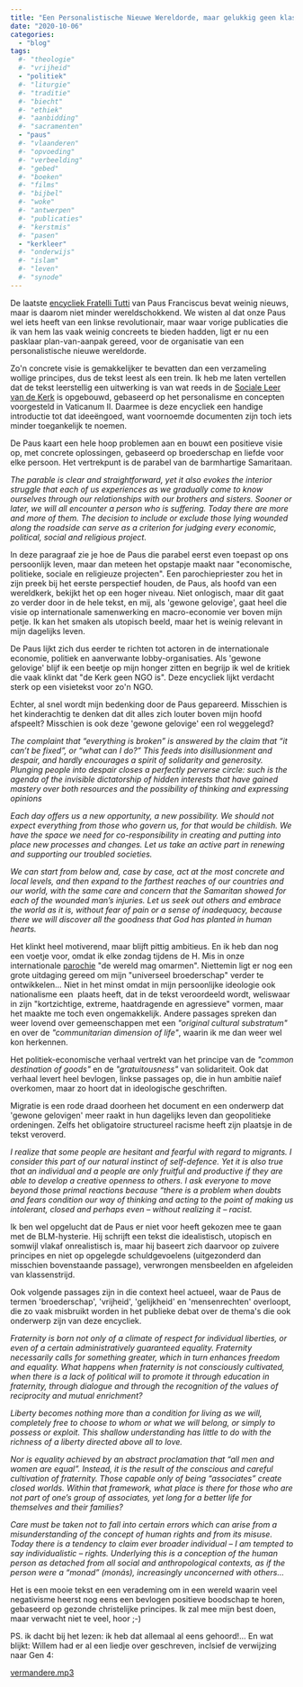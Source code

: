 ```yaml
---
title: "Een Personalistische Nieuwe Wereldorde, maar gelukkig geen klassenstrijd"
date: "2020-10-06"
categories: 
  - "blog"
tags:
  #- "theologie"
  #- "vrijheid"
  - "politiek"
  #- "liturgie"
  #- "traditie"
  #- "biecht"
  #- "ethiek"
  #- "aanbidding"
  #- "sacramenten"
  - "paus"
  #- "vlaanderen"
  #- "opvoeding"
  #- "verbeelding"
  #- "gebed"
  #- "boeken"
  #- "films"
  #- "bijbel"
  #- "woke"
  #- "antwerpen"
  #- "publicaties"
  #- "kerstmis"
  #- "pasen"
  - "kerkleer"
  #- "onderwijs"
  #- "islam"
  #- "leven"
  #- "synode"
---
```


De laatste [encycliek Fratelli Tutti](http://www.vatican.va/content/francesco/en/encyclicals/documents/papa-francesco_20201003_enciclica-fratelli-tutti.html) van Paus Franciscus bevat weinig nieuws, maar is daarom niet minder wereldschokkend. We wisten al dat onze Paus wel iets heeft van een linkse revolutionair, maar waar vorige publicaties die ik van hem las vaak weinig concreets te bieden hadden, ligt er nu een pasklaar plan-van-aanpak gereed, voor de organisatie van een personalistische nieuwe wereldorde. 

Zo'n concrete visie is gemakkelijker te bevatten dan een verzameling wollige principes, dus de tekst leest als een trein. Ik heb me laten vertellen dat de tekst leerstellig een uitwerking is van wat reeds in de [Sociale Leer van de Kerk](https://www.rkdocumenten.nl/rkdocs/index.php?mi=600&doc=769) is opgebouwd, gebaseerd op het personalisme en concepten voorgesteld in Vaticanum II. Daarmee is deze encycliek een handige introductie tot dat ideeëngoed, want voornoemde documenten zijn toch iets minder toegankelijk te noemen.

De Paus kaart een hele hoop problemen aan en bouwt een positieve visie op, met concrete oplossingen, gebaseerd op broederschap en liefde voor elke persoon. Het vertrekpunt is de parabel van de barmhartige Samaritaan.

_The parable is clear and straightforward, yet it also evokes the interior struggle that each of us experiences as we gradually come to know ourselves through our relationships with our brothers and sisters. Sooner or later, we will all encounter a person who is suffering. Today there are more and more of them. The decision to include or exclude those lying wounded along the roadside can serve as a criterion for judging every economic, political, social and religious project._

In deze paragraaf zie je hoe de Paus die parabel eerst even toepast op ons persoonlijk leven, maar dan meteen het opstapje maakt naar "economische, politieke, sociale en religieuze projecten". Een parochiepriester zou het in zijn preek bij het eerste perspectief houden, de Paus, als hoofd van een wereldkerk, bekijkt het op een hoger niveau. Niet onlogisch, maar dit gaat zo verder door in de hele tekst, en mij, als 'gewone gelovige', gaat heel die visie op internationale samenwerking en macro-economie ver boven mijn petje. Ik kan het smaken als utopisch beeld, maar het is weinig relevant in mijn dagelijks leven.

De Paus lijkt zich dus eerder te richten tot actoren in de internationale economie, politiek en aanverwante lobby-organisaties. Als 'gewone gelovige' blijf ik een beetje op mijn honger zitten en begrijp ik wel de kritiek die vaak klinkt dat "de Kerk geen NGO is". Deze encycliek lijkt verdacht sterk op een visietekst voor zo'n NGO. 

Echter, al snel wordt mijn bedenking door de Paus gepareerd. Misschien is het kinderachtig te denken dat dit alles zich louter boven mijn hoofd afspeelt? Misschien is ook deze 'gewone gelovige' een rol weggelegd?

_The complaint that “everything is broken” is answered by the claim that “it can’t be fixed”, or “what can I do?” This feeds into disillusionment and despair, and hardly encourages a spirit of solidarity and generosity. Plunging people into despair closes a perfectly perverse circle: such is the agenda of the invisible dictatorship of hidden interests that have gained mastery over both resources and the possibility of thinking and expressing opinions_

_Each day offers us a new opportunity, a new possibility. We should not expect everything from those who govern us, for that would be childish. We have the space we need for co-responsibility in creating and putting into place new processes and changes. Let us take an active part in renewing and supporting our troubled societies._

_We can start from below and, case by case, act at the most concrete and local levels, and then expand to the farthest reaches of our countries and our world, with the same care and concern that the Samaritan showed for each of the wounded man’s injuries. Let us seek out others and embrace the world as it is, without fear of pain or a sense of inadequacy, because there we will discover all the goodness that God has planted in human hearts._

Het klinkt heel motiverend, maar blijft pittig ambitieus. En ik heb dan nog een voetje voor, omdat ik elke zondag tijdens de H. Mis in onze internationale [parochie](http://jezus-hart.be/) "de wereld mag omarmen". Niettemin ligt er nog een grote uitdaging gereed om mijn "universeel broederschap" verder te ontwikkelen… Niet in het minst omdat in mijn persoonlijke ideologie ook nationalisme een  plaats heeft, dat in de tekst veroordeeld wordt, weliswaar in zijn "kortzichtige, extreme, haatdragende en agressieve" vormen, maar het maakte me toch even ongemakkelijk. Andere passages spreken dan weer lovend over gemeenschappen met een _"original cultural substratum"_ en over de _"communitarian dimension of life"_, waarin ik me dan weer wel kon herkennen.

Het politiek-economische verhaal vertrekt van het principe van de _"common destination of goods"_ en de _"gratuitousness"_ van solidariteit. Ook dat verhaal levert heel bevlogen, linkse passages op, die in hun ambitie naïef overkomen, maar zo hoort dat in ideologische geschriften.

Migratie is een rode draad doorheen het document en een onderwerp dat 'gewone gelovigen' meer raakt in hun dagelijks leven dan geopolitieke ordeningen. Zelfs het obligatoire structureel racisme heeft zijn plaatsje in de tekst veroverd.

_I realize that some people are hesitant and fearful with regard to migrants. I consider this part of our natural instinct of self-defence. Yet it is also true that an individual and a people are only fruitful and productive if they are able to develop a creative openness to others. I ask everyone to move beyond those primal reactions because “there is a problem when doubts and fears condition our way of thinking and acting to the point of making us intolerant, closed and perhaps even – without realizing it – racist._

Ik ben wel opgelucht dat de Paus er niet voor heeft gekozen mee te gaan met de BLM-hysterie. Hij schrijft een tekst die idealistisch, utopisch en somwijl vlakaf onrealistisch is, maar hij baseert zich daarvoor op zuivere principes en niet op opgelegde schuldgevoelens (uitgezonderd dan misschien bovenstaande passage), verwrongen mensbeelden en afgeleiden van klassenstrijd.

Ook volgende passages zijn in die context heel actueel, waar de Paus de termen 'broederschap', 'vrijheid', 'gelijkheid' en 'mensenrechten' overloopt, die zo vaak misbruikt worden in het publieke debat over de thema's die ook onderwerp zijn van deze encycliek. 

_Fraternity is born not only of a climate of respect for individual liberties, or even of a certain administratively guaranteed equality. Fraternity necessarily calls for something greater, which in turn enhances freedom and equality. What happens when fraternity is not consciously cultivated, when there is a lack of political will to promote it through education in fraternity, through dialogue and through the recognition of the values of reciprocity and mutual enrichment?_ 

_Liberty becomes nothing more than a condition for living as we will, completely free to choose to whom or what we will belong, or simply to possess or exploit. This shallow understanding has little to do with the richness of a liberty directed above all to love._

_Nor is equality achieved by an abstract proclamation that “all men and women are equal”. Instead, it is the result of the conscious and careful cultivation of fraternity. Those capable only of being “associates” create closed worlds. Within that framework, what place is there for those who are not part of one’s group of associates, yet long for a better life for themselves and their families?_

_Care must be taken not to fall into certain errors which can arise from a misunderstanding of the concept of human rights and from its misuse. Today there is a tendency to claim ever broader individual – I am tempted to say individualistic – rights. Underlying this is a conception of the human person as detached from all social and anthropological contexts, as if the person were a “monad” (monás), increasingly unconcerned with others…_ 

Het is een mooie tekst en een verademing om in een wereld waarin veel negativisme heerst nog eens een bevlogen positieve boodschap te horen, gebaseerd op gezonde christelijke principes. Ik zal mee mijn best doen, maar verwacht niet te veel, hoor ;-)

PS. ik dacht bij het lezen: ik heb dat allemaal al eens gehoord!... En wat blijkt: Willem had er al een liedje over geschreven, inclsief de verwijzing naar Gen 4:

[vermandere.mp3](https://storage.googleapis.com/geloven-leren/audiobooks/vermandere.mp3)
